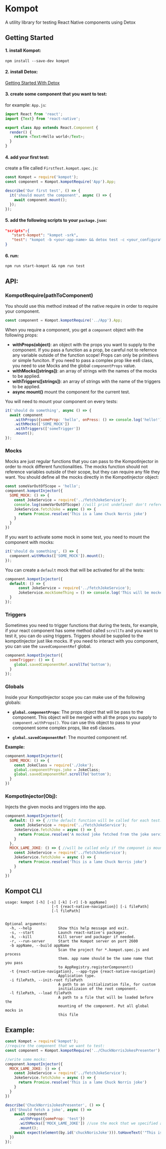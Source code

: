 # Kompot
A utility library for testing React Native components using Detox

## Getting Started

#### 1. install Kompot:
`npm install --save-dev kompot`

#### 2. install Detox:
[Getting Started With Detox](https://github.com/wix/detox/blob/master/docs/Introduction.GettingStarted.md)

#### 3. create some component that you want to test:
for example: `App.js`:

```js
import React from 'react';
import {Text} from 'react-native';

export class App extends React.Component {
  render() {
    return <Text>Hello world</Text>;
  }
}
```

#### 4. add your first test:
create a file called `FirstTest.kompot.spec.js`:

```js
const Kompot = require('kompot');
const component = Kompot.kompotRequire('App').App;

describe('Our first test', () => {
  it('should mount the component', async () => {
    await component.mount();
  });
});
```

#### 5. add the following scripts to your `package.json`:

```json
"scripts":{
   "start-kompot": "kompot -srk",
   "test": "kompot -b <your-app-name> && detox test -c <your_configuration_name>",
}
```


#### 6. run:
`npm run start-kompot && npm run test`

## API:

### **KompotRequire(pathToComponent)**
You should use this method instead of the native require in order to require your component.

```js
const component = Kompot.kompotRequire('../App').App;
```

When you require a component, you get a `component` object with the following props:
* **withProps(object)**: an object with the props you want to supply to the component. If you pass a function as a prop, be careful not to refernce any variable outside of the function scope! Props can only be primitievs or simple funciton. If you need to pass a complex prop like es6 class, you need to use Mocks and the global `componentProps` value. 
* **withMocks([strings])**: an array of strings with the names of the mocks to be applied. 
* **withTriggers([strings])**: an array of strings with the name of the triggers to be applied.
* **async mount()** mount the component for the current test. 

You will need to mount your component on every tests:

```js
it('should do something', async () => {
  await component
    .withProps({someProp: 'hello', onPress: () => console.log('hello!')})
    .withMocks(['SOME_MOCK'])
    .withTriggers(['someTrigger'])
    .mount();
});
```

### **Mocks**
Mocks are just regular functions that you can pass to the KompotInjector in order to mock different functionalities.
The mocks function should not reference variables outside of their scope, but they can require any file they want.
You should define all the mocks directly in the KompotInjector object:

```js
const someVarOutOfScope = 'hello';
component.kompotInjector({
  SOME_MOCK: () => {
    const JokeService = require('../fetchJokeService');
    console.log(someVarOutOfScope) //will print undefined! don't reference out-of-scope vars!
    JokeService.fetchJoke = async () => {
      return Promise.resolve('This is a lame Chuck Norris joke')
    }
  }
})
```

If you want to activate some mock in some test, you need to mount the component with mocks:

```js
it('should do something', () => {
  component.withMocks(['SOME_MOCK']).mount();
});
```

You can create a `default` mock that will be activated for all the tests:

```js
component.kompotInjector({
  default: () => {
      const JokeService = require('../fetchJokeService');
      JokeService.mockSomeThing = () => console.log('This will be mocked for all tests!');
  }
});
```
### **Triggers**
Sometimes you need to trigger functions that during the tests, for example, if your react component has some method called `scrollTo` and you want to test it, you can do using triggers. Triggers should be supplied to the kompotInjector just like mocks. If you need to interact with you component, you can use the `savedComponentRef` global.

```js
component.kompotInjector({
  someTrigger: () => {
    global.savedComponentRef.scrollTo('bottom');
  }
});
```

### **Globals**
Inside your KompotInjector scope you can make use of the following globals:
* **`global.componentProps`**: The props object that will be pass to the component. This object will be merged with all the props you supply to `component.withProps()`. You can use this object to pass to your component some complex props, like es6 classes.

* **`global.savedComponentRef`**: The mounted component ref.

**Example:**

```js
component.kompotInjector({
  SOME_MOCK: () => {
    const JokeClass = require('./Joke');
    global.componentProps.joke = JokeClass;
    global.savedComponentRef.scrollTo('bottom');
  }
})
```

### **KompotInjector(Obj)**:
Injects the given mocks and triggers into the app.

```js
component.kompotInjector({
  default: () => { //the default function will be called for each test.
    const JokeService = require('../fetchJokeService');
    JokeService.fetchJoke = async () => {
      return Promise.resolve('A mocked joke fetched from the joke service!');
    }
  },
  MOCK_LAME_JOKE: () => { //will be called only if the componet is mounting with the 'MOCK_LAME_JOKE' mock.
    const JokeService = require('../fetchJokeService');
    JokeService.fetchJoke = async () => {
      return Promise.resolve('This is a lame Chuck Norris joke')
    }
  }
})
```

## Kompot CLI

```
usage: kompot [-h] [-s] [-k] [-r] [-b appName]
                     [-t {react-native-navigation}] [-i filePath]
                     [-l filePath]


Optional arguments:
  -h, --help            Show this help message and exit.
  -s, --start           Launch react-native's packager.
  -k, --kill            Kill server and packager if needed.
  -r, --run-server      Start the Kompot server on port 2600
  -b appName, --build appName
                        Scan the project for *.kompot.spec.js and process
                        them. app name should be the same name that you pass
                        to AppRegistry.registerComponent()
  -t {react-native-navigation}, --app-type {react-native-navigation}
                        Application type.
  -i filePath, --init-root filePath
                        A path to an initialization file, for custom
                        initializaion of the root component.
  -l filePath, --load filePath
                        A path to a file that will be loaded before the
                        mounting of the component. Put all global mocks in
                        this file
```

## Example:
```js
const Kompot = require('kompot');
//require the component that we want to test:
const component = Kompot.kompotRequire('../ChuckNorrisJokesPresenter');

//write some mocks:
component.kompotInjector({
  MOCK_LAME_JOKE: () => {
    const JokeService = require('../fetchJokeService');
    JokeService.fetchJoke = async () => {
      return Promise.resolve('This is a lame Chuck Norris joke')
    }
  }
})

describe('ChuckNorrisJokesPresenter', () => {
  it('Should fetch a joke', async () => 
    await component
      .withProps({someProp: 'test'})
      .withMocks(['MOCK_LAME_JOKE']) //use the mock that we specified above
      .mount();
    await expect(element(by.id('chuckNorisJoke'))).toHaveText('"This is a lame Kompot joke"');
  })
});
```
